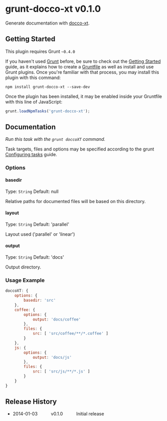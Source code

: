 # grunt-docco-xt v0.1.0

Generate documentation with [docco-xt](https://github.com/gonsfx/docco-xt).

## Getting Started
This plugin requires Grunt `~0.4.0`

If you haven't used [Grunt](http://gruntjs.com/) before, be sure to check out the [Getting Started](http://gruntjs.com/getting-started) guide, as it explains how to create a [Gruntfile](http://gruntjs.com/sample-gruntfile) as well as install and use Grunt plugins. Once you're familiar with that process, you may install this plugin with this command:

```shell
npm install grunt-docco-xt --save-dev
```

Once the plugin has been installed, it may be enabled inside your Gruntfile with this line of JavaScript:

```js
grunt.loadNpmTasks('grunt-docco-xt');
```

## Documentation

_Run this task with the `grunt doccoXT` command._

Task targets, files and options may be specified according to the grunt [Configuring tasks](http://gruntjs.com/configuring-tasks) guide.

### Options

#### basedir
Type: `String`
Default: null

Relative paths for documented files will be based on this directory.

#### layout
Type: `String`
Default: 'parallel'

Layout used ('parallel' or 'linear')

#### output
Type: `String`
Default: 'docs'

Output directory.

### Usage Example

```js
doccoXT: {
	options: {
		basedir: 'src'
	},
	coffee: {
		options: {
			output: 'docs/coffee'
		},
		files: {
			src: [ 'src/coffee/**/*.coffee' ]
		}
	},
	js: {
		options: {
			output: 'docs/js'
		},
		files: {
			src: [ 'src/js/**/*.js' ]
		}
	}
}
```

## Release History

 * 2014-01-03   v0.1.0   Initial release






